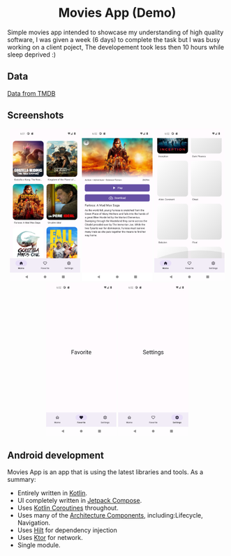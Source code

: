<h1 align="center">Movies App (Demo)</h1> 

Simple movies app intended to showcase my understanding of high quality software, I was given a week (6 days) to complete the task but I was busy working on a client poject,
The developement took less then 10 hours while sleep deprived :)

## Data

[Data from TMDB](https://www.themoviedb.org/)

## Screenshots

<p align="center">
    <img src="art/1.png" width=32% height=32%>
    <img src="art/2.png" width=32% height=32%>
    <img src="art/3.png" width=32% height=32%>
    <img src="art/4.png" width=32% height=32%>
    <img src="art/5.png" width=32% height=32%>
</p>

## Android development

Movies App is an app that is using the latest libraries and tools. As a summary:

 * Entirely written in [Kotlin](https://kotlinlang.org/).
 * UI completely written in [Jetpack Compose](https://developer.android.com/jetpack/compose).
 * Uses [Kotlin Coroutines](https://kotlinlang.org/docs/reference/coroutines/coroutines-guide.html) throughout.
 * Uses many of the [Architecture Components](https://developer.android.com/topic/libraries/architecture/), including:Lifecycle, Navigation.
 * Uses [Hilt](https://dagger.dev/hilt/) for dependency injection
 * Uses [Ktor](https://ktor.io/docs/getting-started-ktor-client.html) for network.
 * Single module.
